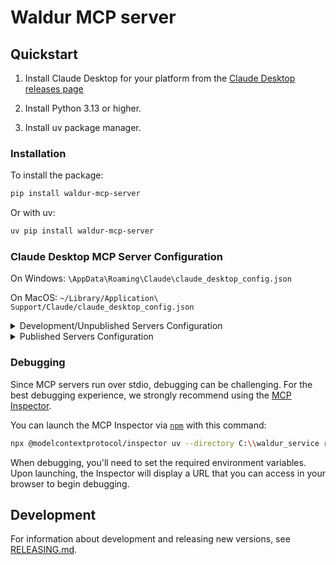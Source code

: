 # Waldur MCP server

## Quickstart

1. Install Claude Desktop for your platform from the [Claude Desktop releases page](https://claude.ai/download)

2. Install Python 3.13 or higher.

3. Install uv package manager.

### Installation

To install the package:

```bash
pip install waldur-mcp-server
```

Or with uv:

```bash
uv pip install waldur-mcp-server
```

### Claude Desktop MCP Server Configuration

On Windows: `\AppData\Roaming\Claude\claude_desktop_config.json`

On MacOS: `~/Library/Application\ Support/Claude/claude_desktop_config.json`

<details>
  <summary>Development/Unpublished Servers Configuration</summary>

```json
{
  "mcpServers": {
    "waldur-mcp-server": {
      "command": "uv",
      "args": [
        "--directory",
        "C:\\waldur_service",
        "run",
        "waldur-mcp-server"
      ],
      "env": {
        "WALDUR_API_URL": "https://your-waldur-instance/api",
        "WALDUR_TOKEN": "your-token"
      }
    }
  }
}
```

</details>

<details>
  <summary>Published Servers Configuration</summary>

```json
{
  "mcpServers": {
    "waldur-mcp-server": {
      "command": "uvx",
      "args": [
        "waldur-mcp-server"
      ],
      "env": {
        "WALDUR_API_URL": "https://your-waldur-instance/api",
        "WALDUR_TOKEN": "your-token"
      }
    }
  }
}
```

</details>

### Debugging

Since MCP servers run over stdio, debugging can be challenging. For the best debugging
experience, we strongly recommend using the [MCP Inspector](https://github.com/modelcontextprotocol/inspector).

You can launch the MCP Inspector via [`npm`](https://docs.npmjs.com/downloading-and-installing-node-js-and-npm) with this command:

```bash
npx @modelcontextprotocol/inspector uv --directory C:\\waldur_service run waldur-mcp-server
```

When debugging, you'll need to set the required environment variables. Upon launching, the Inspector will display a URL that you can access in your browser to begin debugging.

## Development

For information about development and releasing new versions, see [RELEASING.md](RELEASING.md).
